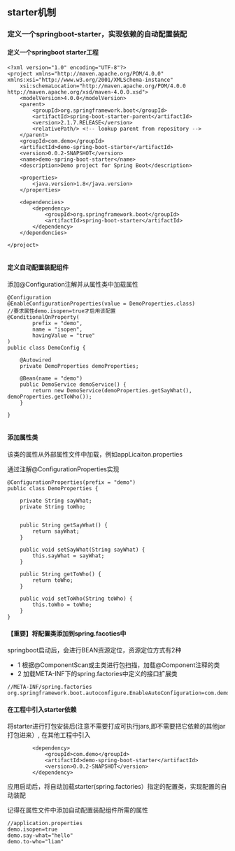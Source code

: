 ## starter机制

### 定义一个springboot-starter，实现依赖的自动配置装配

#### 定义一个springboot starter工程

```
<?xml version="1.0" encoding="UTF-8"?>
<project xmlns="http://maven.apache.org/POM/4.0.0" xmlns:xsi="http://www.w3.org/2001/XMLSchema-instance"
	xsi:schemaLocation="http://maven.apache.org/POM/4.0.0 http://maven.apache.org/xsd/maven-4.0.0.xsd">
	<modelVersion>4.0.0</modelVersion>
	<parent>
		<groupId>org.springframework.boot</groupId>
		<artifactId>spring-boot-starter-parent</artifactId>
		<version>2.1.7.RELEASE</version>
		<relativePath/> <!-- lookup parent from repository -->
	</parent>
	<groupId>com.demo</groupId>
	<artifactId>demo-spring-boot-starter</artifactId>
	<version>0.0.2-SNAPSHOT</version>
	<name>demo-spring-boot-starter</name>
	<description>Demo project for Spring Boot</description>

	<properties>
		<java.version>1.8</java.version>
	</properties>

	<dependencies>
		<dependency>
			<groupId>org.springframework.boot</groupId>
			<artifactId>spring-boot-starter</artifactId>
		</dependency>
	</dependencies>

</project>


```

#### 定义自动配置装配组件

添加@Configuration注解并从属性类中加载属性

```
@Configuration
@EnableConfigurationProperties(value = DemoProperties.class)
//要求属性demo.isopen=true才启用该配置
@ConditionalOnProperty(
        prefix = "demo",
        name = "isopen",
        havingValue = "true"
)
public class DemoConfig {

    @Autowired
    private DemoProperties demoProperties;

    @Bean(name = "demo")
    public DemoService demoService() {
        return new DemoService(demoProperties.getSayWhat(), demoProperties.getToWho());
    }

}


``` 

#### 添加属性类

该类的属性从外部属性文件中加载，例如appLicaiton.properties

通过注解@ConfigurationProperties实现

```
@ConfigurationProperties(prefix = "demo")
public class DemoProperties {

    private String sayWhat;
    private String toWho;


    public String getSayWhat() {
        return sayWhat;
    }

    public void setSayWhat(String sayWhat) {
        this.sayWhat = sayWhat;
    }

    public String getToWho() {
        return toWho;
    }

    public void setToWho(String toWho) {
        this.toWho = toWho;
    }
}

```

#### 【重要】将配置类添加到spring.facoties中

springboot启动后，会进行BEAN资源定位，资源定位方式有2种

* 1 根据@ComponentScan或主类进行包扫描，加载@Component注释的类
* 2 加载META-INF下的spring.factories中定义的接口扩展类

```
//META-INF/spring.factories
org.springframework.boot.autoconfigure.EnableAutoConfiguration=com.demo.demospringbootstarter.DemoConfig

```

#### 在工程中引入starter依赖

将starter进行打包安装后(注意不需要打成可执行jars,即不需要把它依赖的其他jar打包进来）, 在其他工程中引入

```
        <dependency>
            <groupId>com.demo</groupId>
            <artifactId>demo-spring-boot-starter</artifactId>
            <version>0.0.2-SNAPSHOT</version>
        </dependency>

```

应用启动后，将自动加载starter(spring.factories）指定的配置类，实现配置的自动装配

记得在属性文件中添加自动配置装配组件所需的属性

```
//application.properties
demo.isopen=true
demo.say-what="hello"
demo.to-who="liam"


```
